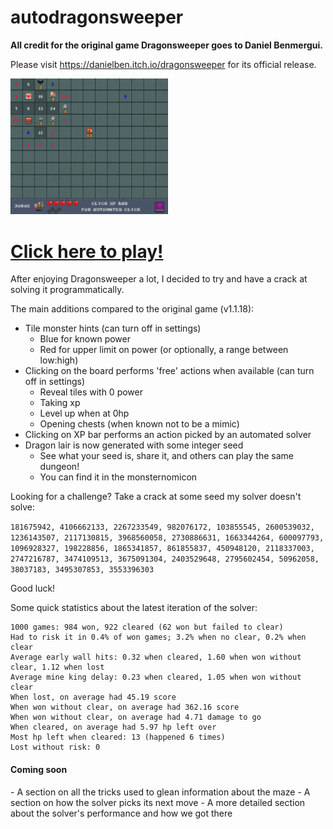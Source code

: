 # autodragonsweeper

**All credit for the original game Dragonsweeper goes to Daniel Benmergui.**

Please visit <a href="https://danielben.itch.io/dragonsweeper">https://danielben.itch.io/dragonsweeper</a> for its official release.

<a href="game.html"><img width="50%" src="writeup/autodragonsweeper_example.png " alt="Autodragonsweeper showcase" /></a>

<h1><a href = "game.html"> Click here to play!</a> </h1>

After enjoying Dragonsweeper a lot, I decided to try and have a crack at solving it programmatically.

The main additions compared to the original game (v1.1.18):
- Tile monster hints (can turn off in settings)
    - Blue for known power
    - Red for upper limit on power (or optionally, a range between low:high)
- Clicking on the board performs 'free' actions when available (can turn off in settings)
    - Reveal tiles with 0 power
    - Taking xp
    - Level up when at 0hp
    - Opening chests (when known not to be a mimic)
- Clicking on XP bar performs an action picked by an automated solver
- Dragon lair is now generated with some integer seed
    - See what your seed is, share it, and others can play the same dungeon!
    - You can find it in the monsternomicon

Looking for a challenge? Take a crack at some seed my solver doesn't solve:

`181675942, 4106662133, 2267233549, 982076172, 103855545, 2600539032, 1236143507, 2117130815, 3968560058, 2730886631, 1663344264, 600097793, 1096928327, 198228856, 1865341857, 861855837, 450948120, 2118337003, 2747216787, 3474109513, 3675091304, 2403529648, 2795602454, 50962058, 38037183, 3495307853, 3553396303`

Good luck!

Some quick statistics about the latest iteration of the solver:

```none
1000 games: 984 won, 922 cleared (62 won but failed to clear)
Had to risk it in 0.4% of won games; 3.2% when no clear, 0.2% when clear
Average early wall hits: 0.32 when cleared, 1.60 when won without clear, 1.12 when lost
Average mine king delay: 0.23 when cleared, 1.05 when won without clear
When lost, on average had 45.19 score
When won without clear, on average had 362.16 score
When won without clear, on average had 4.71 damage to go
When cleared, on average had 5.97 hp left over
Most hp left when cleared: 13 (happened 6 times)
Lost without risk: 0
```

<h4> Coming soon </h4>
- A section on all the tricks used to glean information about the maze
- A section on how the solver picks its next move
- A more detailed section about the solver's performance and how we got there